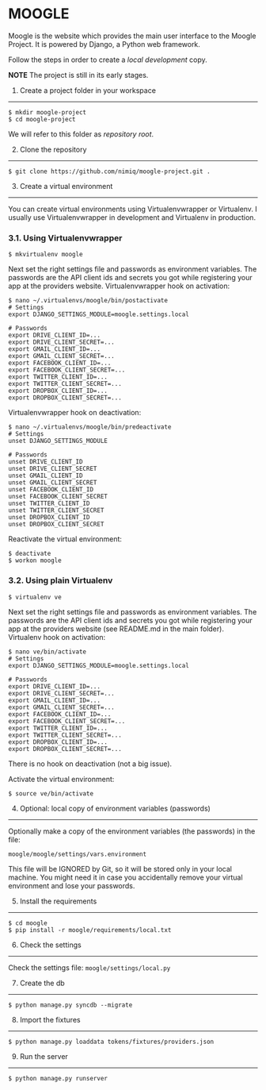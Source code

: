 MOOGLE
======

Moogle is the website which provides the main user interface to the Moogle Project.
It is powered by Django, a Python web framework.

Follow the steps in order to create a *local development* copy.

**NOTE** The project is still in its early stages.


1. Create a project folder in your workspace
--------------------------------------------
    $ mkdir moogle-project
    $ cd moogle-project
We will refer to this folder as *repository root*.


2. Clone the repository
-----------------------
    $ git clone https://github.com/nimiq/moogle-project.git .


3. Create a virtual environment
-------------------------------
You can create virtual environments using Virtualenvwrapper or Virtualenv.
I usually use Virtualenvwrapper in development and Virtualenv in production.

### 3.1. Using Virtualenvwrapper
    $ mkvirtualenv moogle

Next set the right settings file and passwords as environment variables.
The passwords are the API client ids and secrets you got while registering your app at the providers website.
Virtualenvwrapper hook on activation:

    $ nano ~/.virtualenvs/moogle/bin/postactivate
    # Settings
    export DJANGO_SETTINGS_MODULE=moogle.settings.local

    # Passwords
    export DRIVE_CLIENT_ID=...
    export DRIVE_CLIENT_SECRET=...
    export GMAIL_CLIENT_ID=...
    export GMAIL_CLIENT_SECRET=...
    export FACEBOOK_CLIENT_ID=...
    export FACEBOOK_CLIENT_SECRET=...
    export TWITTER_CLIENT_ID=...
    export TWITTER_CLIENT_SECRET=...
    export DROPBOX_CLIENT_ID=...
    export DROPBOX_CLIENT_SECRET=...

Virtualenvwrapper hook on deactivation:

    $ nano ~/.virtualenvs/moogle/bin/predeactivate
    # Settings
    unset DJANGO_SETTINGS_MODULE

    # Passwords
    unset DRIVE_CLIENT_ID
    unset DRIVE_CLIENT_SECRET
    unset GMAIL_CLIENT_ID
    unset GMAIL_CLIENT_SECRET
    unset FACEBOOK_CLIENT_ID
    unset FACEBOOK_CLIENT_SECRET
    unset TWITTER_CLIENT_ID
    unset TWITTER_CLIENT_SECRET
    unset DROPBOX_CLIENT_ID
    unset DROPBOX_CLIENT_SECRET

Reactivate the virtual environment:

    $ deactivate
    $ workon moogle

### 3.2. Using plain Virtualenv
    $ virtualenv ve

Next set the right settings file and passwords as environment variables.
The passwords are the API client ids and secrets you got while registering your app at the providers website (see README.md in the main folder).
Virtualenv hook on activation:

    $ nano ve/bin/activate
    # Settings
    export DJANGO_SETTINGS_MODULE=moogle.settings.local

    # Passwords
    export DRIVE_CLIENT_ID=...
    export DRIVE_CLIENT_SECRET=...
    export GMAIL_CLIENT_ID=...
    export GMAIL_CLIENT_SECRET=...
    export FACEBOOK_CLIENT_ID=...
    export FACEBOOK_CLIENT_SECRET=...
    export TWITTER_CLIENT_ID=...
    export TWITTER_CLIENT_SECRET=...
    export DROPBOX_CLIENT_ID=...
    export DROPBOX_CLIENT_SECRET=...

There is no hook on deactivation (not a big issue).

Activate the virtual environment:

    $ source ve/bin/activate


4. Optional: local copy of environment variables (passwords)
------------------------------------------------------------
Optionally make a copy of the environment variables (the passwords) in the file:

    moogle/moogle/settings/vars.environment

This file will be IGNORED by Git, so it will be stored only in your local machine.
You might need it in case you accidentally remove your virtual environment and lose your passwords.


5. Install the requirements
---------------------------
    $ cd moogle
    $ pip install -r moogle/requirements/local.txt


6. Check the settings
---------------------
Check the settings file: `moogle/settings/local.py`


7. Create the db
----------------
    $ python manage.py syncdb --migrate


8. Import the fixtures
----------------------
    $ python manage.py loaddata tokens/fixtures/providers.json


9. Run the server
-----------------
    $ python manage.py runserver